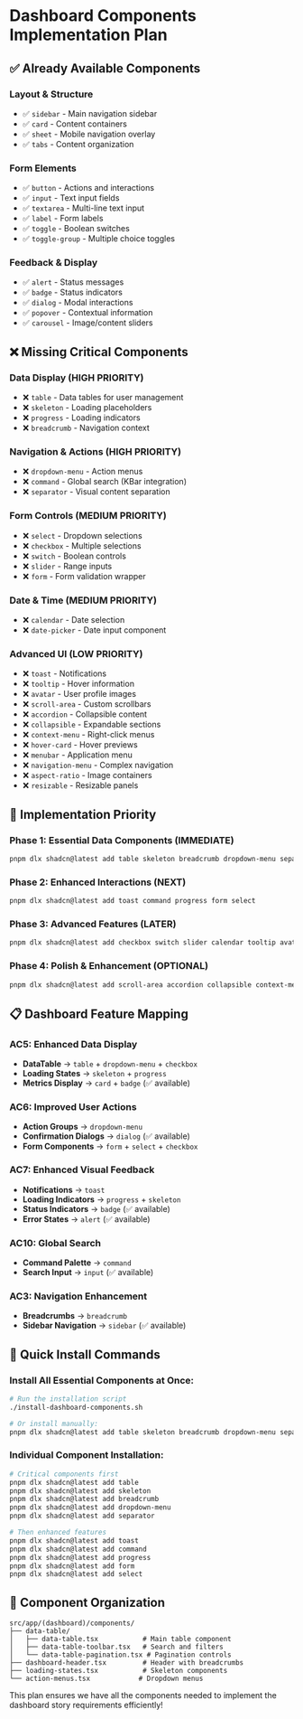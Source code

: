 # Dashboard Components Implementation Plan

## ✅ Already Available Components

### Layout & Structure
- ✅ `sidebar` - Main navigation sidebar
- ✅ `card` - Content containers
- ✅ `sheet` - Mobile navigation overlay
- ✅ `tabs` - Content organization

### Form Elements
- ✅ `button` - Actions and interactions
- ✅ `input` - Text input fields
- ✅ `textarea` - Multi-line text input
- ✅ `label` - Form labels
- ✅ `toggle` - Boolean switches
- ✅ `toggle-group` - Multiple choice toggles

### Feedback & Display
- ✅ `alert` - Status messages
- ✅ `badge` - Status indicators
- ✅ `dialog` - Modal interactions
- ✅ `popover` - Contextual information
- ✅ `carousel` - Image/content sliders

## ❌ Missing Critical Components

### Data Display (HIGH PRIORITY)
- ❌ `table` - Data tables for user management
- ❌ `skeleton` - Loading placeholders
- ❌ `progress` - Loading indicators
- ❌ `breadcrumb` - Navigation context

### Navigation & Actions (HIGH PRIORITY)
- ❌ `dropdown-menu` - Action menus
- ❌ `command` - Global search (KBar integration)
- ❌ `separator` - Visual content separation

### Form Controls (MEDIUM PRIORITY)
- ❌ `select` - Dropdown selections
- ❌ `checkbox` - Multiple selections
- ❌ `switch` - Boolean controls
- ❌ `slider` - Range inputs
- ❌ `form` - Form validation wrapper

### Date & Time (MEDIUM PRIORITY)
- ❌ `calendar` - Date selection
- ❌ `date-picker` - Date input component

### Advanced UI (LOW PRIORITY)
- ❌ `toast` - Notifications
- ❌ `tooltip` - Hover information
- ❌ `avatar` - User profile images
- ❌ `scroll-area` - Custom scrollbars
- ❌ `accordion` - Collapsible content
- ❌ `collapsible` - Expandable sections
- ❌ `context-menu` - Right-click menus
- ❌ `hover-card` - Hover previews
- ❌ `menubar` - Application menu
- ❌ `navigation-menu` - Complex navigation
- ❌ `aspect-ratio` - Image containers
- ❌ `resizable` - Resizable panels

## 🎯 Implementation Priority

### Phase 1: Essential Data Components (IMMEDIATE)
```bash
pnpm dlx shadcn@latest add table skeleton breadcrumb dropdown-menu separator
```

### Phase 2: Enhanced Interactions (NEXT)
```bash
pnpm dlx shadcn@latest add toast command progress form select
```

### Phase 3: Advanced Features (LATER)
```bash
pnpm dlx shadcn@latest add checkbox switch slider calendar tooltip avatar
```

### Phase 4: Polish & Enhancement (OPTIONAL)
```bash
pnpm dlx shadcn@latest add scroll-area accordion collapsible context-menu hover-card
```

## 📋 Dashboard Feature Mapping

### AC5: Enhanced Data Display
- **DataTable** → `table` + `dropdown-menu` + `checkbox`
- **Loading States** → `skeleton` + `progress`
- **Metrics Display** → `card` + `badge` (✅ available)

### AC6: Improved User Actions
- **Action Groups** → `dropdown-menu`
- **Confirmation Dialogs** → `dialog` (✅ available)
- **Form Components** → `form` + `select` + `checkbox`

### AC7: Enhanced Visual Feedback
- **Notifications** → `toast`
- **Loading Indicators** → `progress` + `skeleton`
- **Status Indicators** → `badge` (✅ available)
- **Error States** → `alert` (✅ available)

### AC10: Global Search
- **Command Palette** → `command`
- **Search Input** → `input` (✅ available)

### AC3: Navigation Enhancement
- **Breadcrumbs** → `breadcrumb`
- **Sidebar Navigation** → `sidebar` (✅ available)

## 🚀 Quick Install Commands

### Install All Essential Components at Once:
```bash
# Run the installation script
./install-dashboard-components.sh

# Or install manually:
pnpm dlx shadcn@latest add table skeleton breadcrumb dropdown-menu separator progress toast command form select checkbox switch tooltip avatar scroll-area
```

### Individual Component Installation:
```bash
# Critical components first
pnpm dlx shadcn@latest add table
pnpm dlx shadcn@latest add skeleton
pnpm dlx shadcn@latest add breadcrumb
pnpm dlx shadcn@latest add dropdown-menu
pnpm dlx shadcn@latest add separator

# Then enhanced features
pnpm dlx shadcn@latest add toast
pnpm dlx shadcn@latest add command
pnpm dlx shadcn@latest add progress
pnpm dlx shadcn@latest add form
pnpm dlx shadcn@latest add select
```

## 📁 Component Organization

```
src/app/(dashboard)/components/
├── data-table/
│   ├── data-table.tsx           # Main table component
│   ├── data-table-toolbar.tsx   # Search and filters
│   └── data-table-pagination.tsx # Pagination controls
├── dashboard-header.tsx         # Header with breadcrumbs
├── loading-states.tsx           # Skeleton components
└── action-menus.tsx            # Dropdown menus
```

This plan ensures we have all the components needed to implement the dashboard story requirements efficiently!
